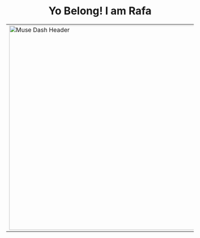 <div align="center">
  <h1>Yo Belong! I am Rafa</h1>
  
  <table>
    <tr>
      <!-- Kolom kiri (GIF) -->
      <td>
        <img src="https://media1.tenor.com/m/sWlA-lSVWaQAAAAd/muse-dash-zero-two-dance.gif" alt="Muse Dash Header" width="550"/>
      </td>
      
 <!-- Kolom kanan (Skills, Learning, Tools) -->
  <td valign="top">
        
  <h3>🎵 Main Skills</h3>
        <p>
          <img src="https://img.shields.io/badge/HTML5-E34F26?style=for-the-badge&logo=html5&logoColor=white"/>
          <img src="https://img.shields.io/badge/CSS3-1572B6?style=for-the-badge&logo=css3&logoColor=white"/>
          <img src="https://img.shields.io/badge/JavaScript-F7DF1E?style=for-the-badge&logo=javascript&logoColor=black"/>
          <img src="https://img.shields.io/badge/PHP-777BB4?style=for-the-badge&logo=php&logoColor=white"/>
          <img src="https://img.shields.io/badge/Laravel-FF2D20?style=for-the-badge&logo=laravel&logoColor=white"/>
        </p>

   <h3>🎵 Currently Learning</h3>
        <p>
          <img src="https://img.shields.io/badge/Tailwind_CSS-38B2AC?style=for-the-badge&logo=tailwind-css&logoColor=white"/>
          <img src="https://img.shields.io/badge/Firebase-FFCA28?style=for-the-badge&logo=firebase&logoColor=black"/>
        </p>

  <h3>🎵 Tools</h3>
        <p>
          <img src="https://img.shields.io/badge/VS_Code-007ACC?style=for-the-badge&logo=visual-studio-code&logoColor=white"/>
          <img src="https://img.shields.io/badge/Git-F05032?style=for-the-badge&logo=git&logoColor=white"/>
          <img src="https://img.shields.io/badge/GitHub-181717?style=for-the-badge&logo=github&logoColor=white"/>
        </p>
        
  </td>
    </tr>
  </table>
</div>

